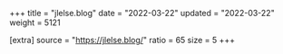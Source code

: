 +++
title = "jlelse.blog"
date = "2022-03-22"
updated = "2022-03-22"
weight = 5121

[extra]
source = "https://jlelse.blog/"
ratio = 65
size = 5
+++

